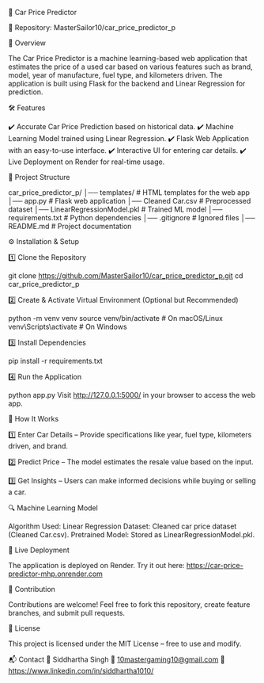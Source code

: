 🚗 Car Price Predictor

🔗 Repository: MasterSailor10/car_price_predictor_p

🚀 Overview

The Car Price Predictor is a machine learning-based web application that estimates the price of a used car based on various features such as brand, model, year of manufacture, fuel type, and kilometers driven. The application is built using Flask for the backend and Linear Regression for prediction.

🛠️ Features

✔️ Accurate Car Price Prediction based on historical data. ✔️ Machine Learning Model trained using Linear Regression. ✔️ Flask Web Application with an easy-to-use interface. ✔️ Interactive UI for entering car details. ✔️ Live Deployment on Render for real-time usage.

📂 Project Structure

car_price_predictor_p/ │── templates/ # HTML templates for the web app
│── app.py # Flask web application
│── Cleaned Car.csv # Preprocessed dataset
│── LinearRegressionModel.pkl # Trained ML model
│── requirements.txt # Python dependencies
│── .gitignore # Ignored files
│── README.md # Project documentation

⚙️ Installation & Setup

1️⃣ Clone the Repository

git clone https://github.com/MasterSailor10/car_price_predictor_p.git cd car_price_predictor_p

2️⃣ Create & Activate Virtual Environment (Optional but Recommended)

python -m venv venv source venv/bin/activate # On macOS/Linux venv\Scripts\activate # On Windows

3️⃣ Install Dependencies

pip install -r requirements.txt

4️⃣ Run the Application

python app.py Visit http://127.0.0.1:5000/ in your browser to access the web app.

🎯 How It Works

1️⃣ Enter Car Details – Provide specifications like year, fuel type, kilometers driven, and brand.

2️⃣ Predict Price – The model estimates the resale value based on the input.

3️⃣ Get Insights – Users can make informed decisions while buying or selling a car.

🔍 Machine Learning Model

Algorithm Used: Linear Regression Dataset: Cleaned car price dataset (Cleaned Car.csv). Pretrained Model: Stored as LinearRegressionModel.pkl.

🔗 Live Deployment

The application is deployed on Render. Try it out here: https://car-price-predictor-mhp.onrender.com

🤝 Contribution

Contributions are welcome! Feel free to fork this repository, create feature branches, and submit pull requests.

📜 License

This project is licensed under the MIT License – free to use and modify.

📬 Contact 👤 Siddhartha Singh 📧 10mastergaming10@gmail.com 🔗 https://www.linkedin.com/in/siddhartha1010/
